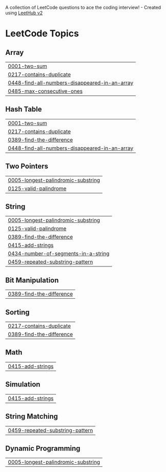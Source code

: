 A collection of LeetCode questions to ace the coding interview! - Created using [LeetHub v2](https://github.com/arunbhardwaj/LeetHub-2.0)
<!---LeetCode Topics Start-->
# LeetCode Topics
## Array
|  |
| ------- |
| [0001-two-sum](https://github.com/aadil-nv/LeetCode/tree/master/0001-two-sum) |
| [0217-contains-duplicate](https://github.com/aadil-nv/LeetCode/tree/master/0217-contains-duplicate) |
| [0448-find-all-numbers-disappeared-in-an-array](https://github.com/aadil-nv/LeetCode/tree/master/0448-find-all-numbers-disappeared-in-an-array) |
| [0485-max-consecutive-ones](https://github.com/aadil-nv/LeetCode/tree/master/0485-max-consecutive-ones) |
## Hash Table
|  |
| ------- |
| [0001-two-sum](https://github.com/aadil-nv/LeetCode/tree/master/0001-two-sum) |
| [0217-contains-duplicate](https://github.com/aadil-nv/LeetCode/tree/master/0217-contains-duplicate) |
| [0389-find-the-difference](https://github.com/aadil-nv/LeetCode/tree/master/0389-find-the-difference) |
| [0448-find-all-numbers-disappeared-in-an-array](https://github.com/aadil-nv/LeetCode/tree/master/0448-find-all-numbers-disappeared-in-an-array) |
## Two Pointers
|  |
| ------- |
| [0005-longest-palindromic-substring](https://github.com/aadil-nv/LeetCode/tree/master/0005-longest-palindromic-substring) |
| [0125-valid-palindrome](https://github.com/aadil-nv/LeetCode/tree/master/0125-valid-palindrome) |
## String
|  |
| ------- |
| [0005-longest-palindromic-substring](https://github.com/aadil-nv/LeetCode/tree/master/0005-longest-palindromic-substring) |
| [0125-valid-palindrome](https://github.com/aadil-nv/LeetCode/tree/master/0125-valid-palindrome) |
| [0389-find-the-difference](https://github.com/aadil-nv/LeetCode/tree/master/0389-find-the-difference) |
| [0415-add-strings](https://github.com/aadil-nv/LeetCode/tree/master/0415-add-strings) |
| [0434-number-of-segments-in-a-string](https://github.com/aadil-nv/LeetCode/tree/master/0434-number-of-segments-in-a-string) |
| [0459-repeated-substring-pattern](https://github.com/aadil-nv/LeetCode/tree/master/0459-repeated-substring-pattern) |
## Bit Manipulation
|  |
| ------- |
| [0389-find-the-difference](https://github.com/aadil-nv/LeetCode/tree/master/0389-find-the-difference) |
## Sorting
|  |
| ------- |
| [0217-contains-duplicate](https://github.com/aadil-nv/LeetCode/tree/master/0217-contains-duplicate) |
| [0389-find-the-difference](https://github.com/aadil-nv/LeetCode/tree/master/0389-find-the-difference) |
## Math
|  |
| ------- |
| [0415-add-strings](https://github.com/aadil-nv/LeetCode/tree/master/0415-add-strings) |
## Simulation
|  |
| ------- |
| [0415-add-strings](https://github.com/aadil-nv/LeetCode/tree/master/0415-add-strings) |
## String Matching
|  |
| ------- |
| [0459-repeated-substring-pattern](https://github.com/aadil-nv/LeetCode/tree/master/0459-repeated-substring-pattern) |
## Dynamic Programming
|  |
| ------- |
| [0005-longest-palindromic-substring](https://github.com/aadil-nv/LeetCode/tree/master/0005-longest-palindromic-substring) |
<!---LeetCode Topics End-->